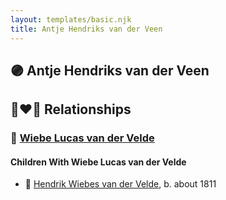```yaml
---
layout: templates/basic.njk
title: Antje Hendriks van der Veen
---
```

## 🟣 Antje Hendriks van der Veen


## 👩‍❤️‍👨 Relationships

### 🔵 [Wiebe Lucas van der Velde](/people/9/9294160)

#### Children With Wiebe Lucas van der Velde
* 🔵 [Hendrik Wiebes van der Velde](/people/8/85128347), b. about 1811